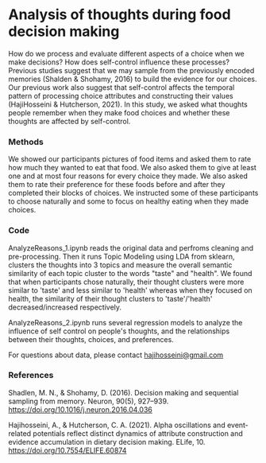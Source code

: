 # Analysis of thoughts during food decision making

How do we process and evaluate different aspects of a choice when we make decisions? How does self-control influence these processes? Previous studies suggest that we may 
sample from the previously encoded memories (Shalden & Shohamy, 2016) to build the evidence for our choices. Our previous work also suggest that self-control affects the temporal
pattern of processing choice attributes and constructing their values (HajiHosseini & Hutcherson, 2021). In this study, we asked what thoughts people remember when they make
food choices and whether these thoughts are affected by self-control. 

### Methods
We showed our participants pictures of food items and asked them to rate how much they wanted to eat that food. We also asked them to give at least one and at most four reasons for every choice they made. We also asked them to rate their preference for these foods before and after they completed their blocks of choices. We instructed some of these participants to choose naturally and some to focus on healthy eating when they made choices.

### Code
AnalyzeReasons_1.ipynb reads the original data and perfroms cleaning and pre-processing. Then it runs Topic Modeling using LDA from sklearn, clusters the thoughts into 3 topics and measure the overall semantic similarity of each topic cluster to the words "taste" and "health". We found that when participants chose naturally, their thought clusters were more similar to 'taste' and less similar to 'health' whereas when they focused on health, the similarity of their thought clusters to 'taste'/'health' decreased/increased respectively.

AnalyzeReasons_2.ipynb runs several regression models to analyze the influence of self control on people's thoughts, and the relationships between their thoughts, choices, and preferences.


For questions about data, please contact hajihosseini@gmail.com

### References

Shadlen, M. N., & Shohamy, D. (2016). Decision making and sequential sampling from memory. Neuron, 90(5), 927–939. https://doi.org/10.1016/j.neuron.2016.04.036

Hajihosseini, A., & Hutcherson, C. A. (2021). Alpha oscillations and event-related potentials reflect distinct dynamics of attribute construction and evidence accumulation in dietary decision making. ELife, 10. https://doi.org/10.7554/ELIFE.60874
